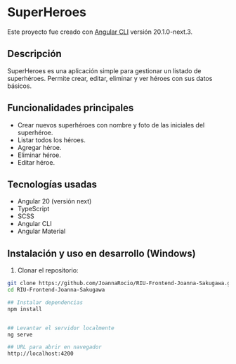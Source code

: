 # SuperHeroes

Este proyecto fue creado con [Angular CLI](https://github.com/angular/angular-cli) versión 20.1.0-next.3.

## Descripción

SuperHeroes es una aplicación simple para gestionar un listado de superhéroes. Permite crear, editar, eliminar y ver héroes con sus datos básicos.

## Funcionalidades principales

- Crear nuevos superhéroes con nombre y foto de las iniciales del superhéroe.
- Listar todos los héroes.
- Agregar héroe.
- Eliminar héroe.
- Editar héroe.

## Tecnologías usadas

- Angular 20 (versión next)
- TypeScript
- SCSS
- Angular CLI
- Angular Material

## Instalación y uso en desarrollo (Windows)

1. Clonar el repositorio:

```bash
git clone https://github.com/JoannaRocio/RIU-Frontend-Joanna-Sakugawa.git
cd RIU-Frontend-Joanna-Sakugawa

## Instalar dependencias
npm install


## Levantar el servidor localmente
ng serve

## URL para abrir en navegador
http://localhost:4200
```
